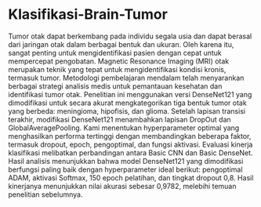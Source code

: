 # Klasifikasi-Brain-Tumor

Tumor otak dapat berkembang pada individu segala usia dan dapat berasal dari jaringan otak dalam berbagai bentuk dan ukuran. Oleh karena itu, sangat penting untuk mengidentifikasi pasien dengan cepat untuk mempercepat pengobatan. Magnetic Resonance Imaging (MRI) otak merupakan teknik yang tepat untuk mengidentifikasi kondisi kronis, termasuk tumor. Metodologi pembelajaran mendalam telah menyarankan berbagai strategi analisis medis untuk pemantauan kesehatan dan identifikasi tumor otak. Penelitian ini menggunakan versi DenseNet121 yang dimodifikasi untuk secara akurat mengkategorikan tiga bentuk tumor otak yang berbeda: meningioma, hipofisis, dan glioma. Setelah lapisan transisi terakhir, modifikasi DenseNet121 menambahkan lapisan DropOut dan GlobalAveragePooling. Kami menentukan hyperparameter optimal yang menghasilkan performa tertinggi dengan membandingkan beberapa faktor, termasuk dropout, epoch, pengoptimal, dan fungsi aktivasi. Evaluasi kinerja klasifikasi melibatkan perbandingan antara Basic CNN dan Basic DenseNet. Hasil analisis menunjukkan bahwa model DenseNet121 yang dimodifikasi berfungsi paling baik dengan hyperparameter ideal berikut: pengoptimal ADAM, aktivasi Softmax, 150 epoch pelatihan, dan tingkat dropout 0,8. Hasil kinerjanya menunjukkan nilai akurasi sebesar 0,9782, melebihi temuan penelitian sebelumnya.
